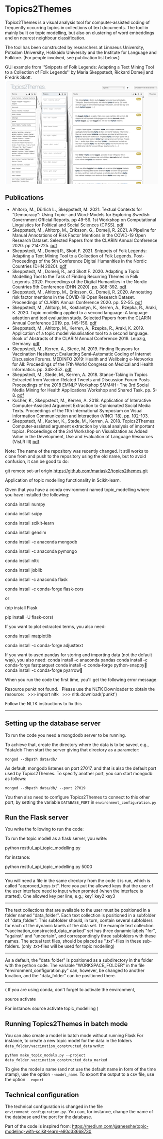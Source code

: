 
# Topics2Themes

Topics2Themes is a visual analysis tool for computer-assisted coding of frequently occurring topics in collections of text documents. The tool in mainly built on topic modelling, but also on clustering of word embeddings and on nearest neighbour classification.

The tool has been constructed by researchers at Linnaeus University, Potsdam University, Hokkaido University and the Institute for Language and Folklore. (For people involved, see publication list below.)

GUI example from ''Snippets of Folk Legends: Adapting a Text Mining Tool to a Collection of Folk Legends'' by Maria Skeppstedt, Rickard Domeij and Fredrik Skott.
![alttext](snippets-image.png)

## Publications

* Ahltorp, M., D&uuml;rlich L., Skeppstedt, M. 2021. Textual Contexts for "Democracy": Using Topic- and Word-Models for Exploring Swedish Government Official Reports. pp 49-56. 1st Workshop on Computational Linguistics for Political and Social Sciences (CPSS).
[pdf](https://people.dsv.su.se/~mariask/publications/demokrati.pdf)
* Skeppstedt, M., Ahltorp, M., Eriksson, G., Domeij, R. 2021. A Pipeline for Manual Annotations of
Risk Factor Mentions in the COVID-19 Open
Research Dataset. Selected Papers from the
CLARIN Annual Conference 2020. pp 214-225.
[pdf](https://ecp.ep.liu.se/index.php/clarin/article/view/23/23)
* Skeppstedt, M., Domeij R., Skott F. 2021. Snippets of
Folk Legends: Adapting a
Text Mining Tool to a
Collection of Folk Legends. Post-Proceedings of the 5th Conference Digital Humanities in the Nordic Countries (DHN 2020).
[pdf](http://ceur-ws.org/Vol-2865/poster5.pdf)
* Skeppstedt, M., Domeij, R., and Skott F. 2020. Adapting a Topic Modelling Tool to the Task of Finding Recurring Themes in Folk Legends. 2020. Proceedings of the Digital Humanities in the Nordic Countries 5th Conference (DHN 2020). pp. 388-392.
[pdf](http://ceur-ws.org/Vol-2612/poster3.pdf)
* Skeppstedt, M., Ahltorp, M., Eriksson, G., Domeij, R. 2020. Annotating risk factor mentions in the COVID-19 Open Research Dataset. Proceedings of CLARIN Annual Conference 2020. pp. 52-55.
[pdf](https://office.clarin.eu/v/CE-2020-1738-CLARIN2020_ConferenceProceedings.pdf)
* Skeppstedt, M., Ahltorp, M., Kostiantyn, K., Kerren, A., Rzepka, R., Araki, K. 2020. Topic modelling applied to a second language: A language adaption and tool evaluation study. Selected Papers from the CLARIN Annual Conference 2019. pp. 145-156.
[pdf](https://ep.liu.se/en/conference-article.aspx?series=ecp&issue=172&Article_No=17)
* Skeppstedt, M., Ahltorp, M., Kerren, A., Rzepka, R., Araki, K. 2019. Application of a topic model visualisation tool to a second language. Book of Abstracts of the CLARIN Annual Conference 2019. Leipzig, Germany.
[pdf](http://cs.lnu.se/isovis/pubs/docs/skeppstedt-clarin19.pdf)
* Skeppstedt, M., Kerren, A., Stede, M. 2019. Finding Reasons for Vaccination Hesitancy: Evaluating Semi-Automatic Coding of Internet Discussion Forums. MEDINFO 2019: Health and Wellbeing e-Networks for All: Proceedings of the 17th World Congress on Medical and Health Informatics. pp. 348-352.
[pdf](http://ebooks.iospress.nl/publication/52006)
* Skeppstedt, M., Stede, M., Kerren, A. 2018. Stance-Taking in Topics Extracted from Vaccine-Related Tweets and Discussion Forum Posts. Proceedings of the 2018 EMNLP Workshop SMM4H : The 3rd Social Media Mining for Health Applications Workshop and Shared Task. pp. 5-8.
[pdf](https://aclweb.org/anthology/W18-5902)
* Kucher, K., Skeppstedt, M., Kerren, A. 2018. Application of Interactive Computer-Assisted Argument Extraction to Opinionated Social Media Texts. Proceedings of the 11th International Symposium on Visual Information Communication and Interaction (VINCI '18). pp. 102-103.
* Skeppstedt, M., Kucher, K., Stede, M., Kerren, A. 2018. Topics2Themes: Computer-assisted argument extraction
by visual analysis of important topics. Proceedings of the 3rd Workshop on Visualization as Added Value in the Development, Use and Evaluation of Language Resources (VisLR III)
[pdf](http://lrec-conf.org/workshops/lrec2018/W16/pdf/2_W16.pdf)
                
Note: The name of the repository was recently changed. It still works to clone from and push to the repository using the old name, but to avoid confusion, it can be good to do:

git remote set-url origin https://github.com/mariask2/topics2themes.git


Application of topic modelling functionality in Scikit-learn.

Given that you have a conda environment named topic_modelling where you have installed the following:

conda install numpy

conda install scipy

conda install scikit-learn

conda install gensim

conda install -c anaconda mongodb

conda install -c anaconda pymongo

conda install nltk

conda install joblib

conda install -c anaconda flask

conda install -c conda-forge flask-cors


or

(pip install Flask

pip install -U flask-cors)


If you want to plot extracted terms, you also need:

conda install matplotlib

conda install -c conda-forge adjusttext

If you want to used pandas for storing and importing data (not the default way), you also need:
conda install -c anaconda pandas
conda install -c conda-forge fastparquet
conda install -c conda-forge python-snappy
conda install -c conda-forge pyarrow

When you run the code the first time, you'll get the following error message:

Resource punkt not found.
  Please use the NLTK Downloader to obtain the resource:
  >>> import nltk
  >>> nltk.download('punkt')

Follow the NLTK instructions to fix this

******
## Setting up the database server
To run the code you need a mongdodb server to be running.

To achieve that, create the directory where the data is to be saved, e.g., “data/db
Then start the server giving that directory as a parameter:
```
mongod --dbpath data/db/
```
As default, mongodb listenes on port 27017, and that is also the default port used by Topics2Themes. To specify another port, you can start mongodb as follows:
```
mongod --dbpath data/db/ --port 27019
```

You then also need to configure Topics2Themes to connect to this other port, by setting the variable `DATABASE_PORT` in `environment_configuration.py`

## Run the Flask server

You write the following to run the code:

To run the topic modell as a flask server, you write:

python restful_api_topic_modelling.py <port>

for instance:

python restful_api_topic_modelling.py 5000

***************
You will need a file in the same directory from the code it is run, which is called "approved_keys.txt".
Here you put the allowed keys that the user of the user interface need to input when promted (when the interface is started).
One allowed key per line, e.g.;
key1
key2
key3

****************
The text collections that are available to the user must be positioned in a folder named "data_folder".
Each text collection is positioned in a subfolder of "data_folder". This subfolder should, in turn, contain several subfolders for each of the dynamic labels of the data set. The example text collection "vaccination_constructed_data_marked" set  has three dynamic labels "for", "against" and "uncertain", and correspondingly three subfolders with these names. The actual text files, should be placed as ".txt"-files in these sub-folders. (only .txt-files will be used for topic modelling)

********
As a default, the "data_folder" is positioned as a subdirectory in the folder with the python code.
The variable "WORKSPACE_FOLDER" in the file "environment_configuration.py"  can, however, be changed to another location, and the "data_folder" can be positioned there.
**********

(
If you are using conda, don't forget to activate the environment, 

source activate <name of environment>

For instance:
source activate topic_modelling
)

## Running Topics2Themes in batch mode
You can also create a model in batch mode without running Flask
For instance, to create a new topic model for the data in the folders `data_folder/vaccination_constructed_data` write:
```
python make_topic_models.py --project data_folder.vaccination_constructed_data_marked
```

To give the model a name (and not use the default name in form of the time stamp), use the option `--model_name`. To export the output to a csv file, use the option `--export`

## Technical configuration
The technical configuration is changed in the file `environment_configuration.py`. You can, for instance, change the name of the database and the port for the database.






Part of the code is inspired from:
https://medium.com/@aneesha/topic-modeling-with-scikit-learn-e80d33668730
